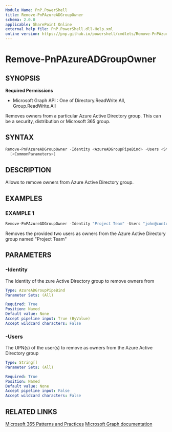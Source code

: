 ```yaml
---
Module Name: PnP.PowerShell
title: Remove-PnPAzureADGroupOwner
schema: 2.0.0
applicable: SharePoint Online
external help file: PnP.PowerShell.dll-Help.xml
online version: https://pnp.github.io/powershell/cmdlets/Remove-PnPAzureADGroupOwner.html
---
```

 
# Remove-PnPAzureADGroupOwner

## SYNOPSIS

**Required Permissions**

  * Microsoft Graph API : One of Directory.ReadWrite.All, Group.ReadWrite.All

Removes owners from a particular Azure Active Directory group. This can be a security, distribution or Microsoft 365 group.

## SYNTAX

```powershell
Remove-PnPAzureADGroupOwner -Identity <AzureADGroupPipeBind> -Users <String[]>
  [<CommonParameters>]
```

## DESCRIPTION

Allows to remove owners from Azure Active Directory group.

## EXAMPLES

### EXAMPLE 1
```powershell
Remove-PnPAzureADGroupOwner -Identity "Project Team" -Users "john@contoso.onmicrosoft.com","jane@contoso.onmicrosoft.com"
```

Removes the provided two users as owners from the Azure Active Directory group named "Project Team"

## PARAMETERS

### -Identity
The Identity of the zure Active Directory group to remove owners from

```yaml
Type: AzureADGroupPipeBind
Parameter Sets: (All)

Required: True
Position: Named
Default value: None
Accept pipeline input: True (ByValue)
Accept wildcard characters: False
```

### -Users
The UPN(s) of the user(s) to remove as owners from the Azure Active Directory group

```yaml
Type: String[]
Parameter Sets: (All)

Required: True
Position: Named
Default value: None
Accept pipeline input: False
Accept wildcard characters: False
```

## RELATED LINKS

[Microsoft 365 Patterns and Practices](https://aka.ms/m365pnp)
[Microsoft Graph documentation](https://docs.microsoft.com/graph/api/group-delete-owners)